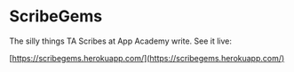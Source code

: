 # ScribeGems

The silly things TA Scribes at App Academy write. See it live:

[https://scribegems.herokuapp.com/](https://scribegems.herokuapp.com/)
